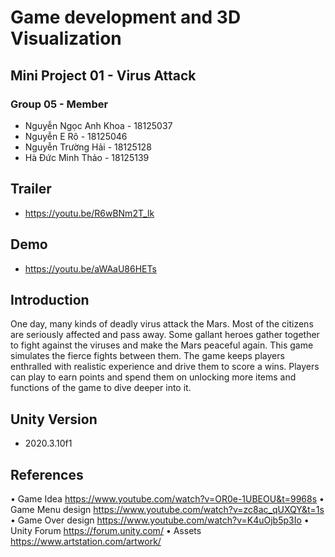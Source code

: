 # Game development and 3D Visualization

## Mini Project 01 - Virus Attack

### Group 05 - Member

- Nguyễn Ngọc Anh Khoa - 18125037
- Nguyễn E Rô - 18125046
- Nguyễn Trường Hải - 18125128
- Hà Đức Minh Thảo - 18125139

## Trailer
- https://youtu.be/R6wBNm2T_lk


## Demo
- https://youtu.be/aWAaU86HETs


## Introduction 
One day, many kinds of deadly virus attack the Mars. Most of the citizens are seriously affected and
pass away. Some gallant heroes gather together to fight against the viruses and make the Mars peaceful
again. This game simulates the fierce fights between them. The game keeps players enthralled with
realistic experience and drive them to score a wins. Players can play to earn points and spend them on
unlocking more items and functions of the game to dive deeper into it.

## Unity Version
- 2020.3.10f1

## References
• Game Idea https://www.youtube.com/watch?v=OR0e-1UBEOU&t=9968s
• Game Menu design https://www.youtube.com/watch?v=zc8ac_qUXQY&t=1s
• Game Over design https://www.youtube.com/watch?v=K4uOjb5p3Io
• Unity Forum https://forum.unity.com/
• Assets https://www.artstation.com/artwork/
